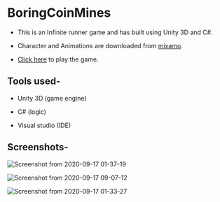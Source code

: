 # BoringCoinMines
* This is an Infinite runner game and has built using Unity 3D and C#.

* Character and Animations are downloaded from [mixamo](https://www.mixamo.com/).

* [Click here](https://akshaykumar99.itch.io/boringcoinmines) to play the game.

## Tools used-

* Unity 3D (game engine)

* C# (logic)

* Visual studio (IDE)

## Screenshots-

![Screenshot from 2020-09-17 01-37-19](https://user-images.githubusercontent.com/47502445/93417531-05a2f480-f8c6-11ea-9958-7d8925b74370.png)

![Screenshot from 2020-09-17 09-07-12](https://user-images.githubusercontent.com/47502445/93417522-00de4080-f8c6-11ea-903b-fb4c5ebfcddf.png)

![Screenshot from 2020-09-17 01-33-27](https://user-images.githubusercontent.com/47502445/93417513-fde35000-f8c5-11ea-8445-4c022933f55f.png)
